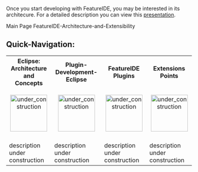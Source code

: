 Once you start developing with FeatureIDE, you may be interested in its architecure. For a detailed description you can view this [presentation](http://wwwiti.cs.uni-magdeburg.de/iti_db/research/featureide/slides/featureide-2-getstarted.pdf).

Main Page FeatureIDE-Architecture-and-Extensibility

## Quick-Navigation:

<table>
	<tr>
		<th>Eclipse: Architecture and Concepts</th>
		<th>Plugin-Development-Eclipse</th>
		<th>FeatureIDE Plugins</th>
		<th>Extensions Points</th>
	</tr>
	<tr>
		<td width="160px">
			<p align="center">
				<img height="100" width="100" alt="under_construction" src="https://github.com/tthuem/FeatureIDE/wiki/Assets/Home/under_construction.png">
			</p>
		</td>
		<td width="160px">
			<p align="center">
				<img height="100" width="100" alt="under_construction" src="https://github.com/tthuem/FeatureIDE/wiki/Assets/Home/under_construction.png">
			</p>
		</td>
		<td width="160px">
			<p align="center">
				<img height="100" width="100" alt="under_construction" src="https://github.com/tthuem/FeatureIDE/wiki/Assets/Home/under_construction.png">
			</p>
		</td>
		<td width="160px">
			<p align="center">
				<img height="100" width="100" alt="under_construction" src="https://github.com/tthuem/FeatureIDE/wiki/Assets/Home/under_construction.png">
			</p>
		</td>
	</tr>
	<tr>
		<td>
			<!--a href="/tthuem/FeatureIDE/wiki/Eclipse-RCP-and-RAP-Development">Eclipse RCP and RAP</a-->
		</td>
		<td>
			<!--a href="/tthuem/FeatureIDE/wiki/Checkout-FeatureIDE-sources">Checkout FeatureIDE sources</a-->
		</td>
		<td>
			<!--a href="/tthuem/FeatureIDE/wiki/Run-configuration-[FeatureIDE-Dev]">Run Configuration</a-->
		</td>
		<td>
			<!--a href="/tthuem/FeatureIDE/wiki/Run-configuration-[FeatureIDE-Dev]">Run Configuration</a-->
		</td>
	</tr>
	<tr>
		<td>description under construction</td>
		<td>description under construction</td>
		<td>description under construction</td>
		<td>description under construction</td>
	</tr>
</table>